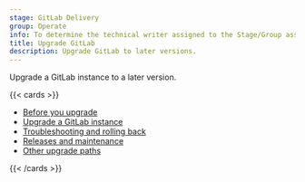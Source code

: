 ```yaml
---
stage: GitLab Delivery
group: Operate
info: To determine the technical writer assigned to the Stage/Group associated with this page, see https://handbook.gitlab.com/handbook/product/ux/technical-writing/#assignments
title: Upgrade GitLab
description: Upgrade GitLab to later versions.
---
```


Upgrade a GitLab instance to a later version.

{{< cards >}}

- [Before you upgrade](plan_your_upgrade.md)
- [Upgrade a GitLab instance](upgrade.md)
- [Troubleshooting and rolling back](troubleshooting_and_rolling_back.md)
- [Releases and maintenance](../policy/maintenance.md)
- [Other upgrade paths](convert_to_ee/_index.md)

{{< /cards >}}
